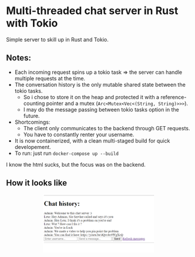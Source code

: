 # Multi-threaded chat server in Rust with Tokio
 
Simple server to skill up in Rust and Tokio.

## Notes:
- Each incoming request spins up a tokio task => the server can handle multiple requests at the time.
- The conversation history is the only mutable shared state between the tokio tasks. 
    - So i chose to store it on the heap and protected it with a reference-counting pointer and a mutex (``` Arc<Mutex<Vec<(String, String)>>> ```). 
    - I may do the message passing between tokio tasks option in the future.
- Shortcomings:
    - The client only communicates to the backend through GET requests.
    - You have to constantly renter your username.
- It is now containerized, with a clean multi-staged build for quick developement.
- To run: just run  ``` docker-compose up --build ```

I know the html sucks, but the focus was on the backend.

## How it looks like
<p align = "center">
    <img src="imgs/Demo_img.png" width="60%">
</p>
